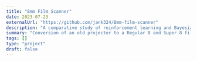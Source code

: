 ```yaml
---
title: "8mm Film Scanner"
date: 2023-07-23
externalUrl: "https://github.com/jank324/8mm-film-scanner"
description: "A comparative study of reinforcement learning and Bayesian optimisation for online continuous tuning"
summary: "Conversion of an old projector to a Regular 8 and Super 8 film scanner."
tags: []
type: "project"
draft: false
---
```

